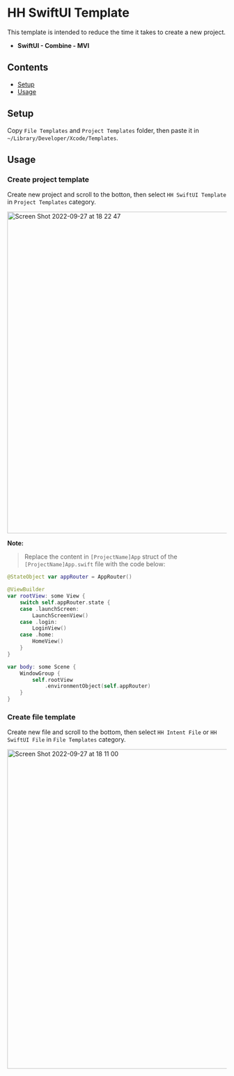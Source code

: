 # HH SwiftUI Template
This template is intended to reduce the time it takes to create a new project.
- **SwiftUI - Combine - MVI**

## Contents

- [Setup](#setup)
- [Usage](#usage)

## Setup
Copy `File Templates` and `Project Templates` folder, then paste it in `~/Library/Developer/Xcode/Templates`.

## Usage
### Create project template
Create new project and scroll to the botton, then select `HH SwiftUI Template` in `Project Templates` category.

<img width="739" alt="Screen Shot 2022-09-27 at 18 22 47" src="https://user-images.githubusercontent.com/46402339/192512781-5234ce4e-2e8f-461f-862a-8dddb2ab48b6.png">

**Note:**

> Replace the content in `[ProjectName]App` struct of the `[ProjectName]App.swift` file with the code below:

```swift
@StateObject var appRouter = AppRouter()

@ViewBuilder
var rootView: some View {
    switch self.appRouter.state {
    case .launchScreen:
        LaunchScreenView()
    case .login:
        LoginView()
    case .home:
        HomeView()
    }
}

var body: some Scene {
    WindowGroup {
        self.rootView
            .environmentObject(self.appRouter)
    }
}
```

### Create file template
Create new file and scroll to the bottom, then select `HH Intent File` or `HH SwiftUI File` in `File Templates` category.

<img width="734" alt="Screen Shot 2022-09-27 at 18 11 00" src="https://user-images.githubusercontent.com/46402339/192511783-5be46c02-1122-4e73-92e6-d43c0735eb52.png">
